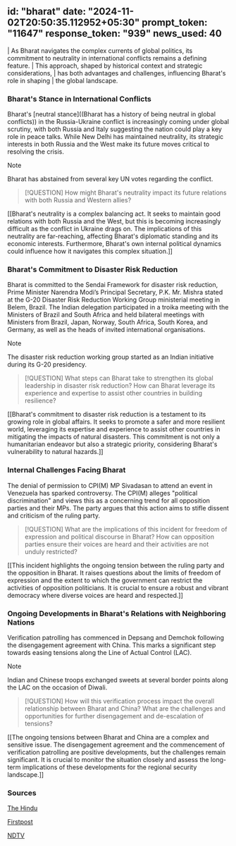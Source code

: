 
id: "bharat"
date: "2024-11-02T20:50:35.112952+05:30"
prompt_token: "11647"
response_token: "939"
news_used: 40
------
| As Bharat navigates the complex currents of global politics, its commitment to neutrality in international conflicts remains a defining feature.
| This approach, shaped by historical context and strategic considerations,
| has both advantages and challenges, influencing Bharat's role in shaping
| the global landscape.

### Bharat's Stance in International Conflicts

Bharat's [neutral stance]((Bharat has a history of being neutral in global conflicts)) in the Russia-Ukraine conflict is increasingly coming under global scrutiny, with both Russia and Italy suggesting the nation could play a key role in peace talks. While New Delhi has maintained neutrality, its strategic interests in both Russia and the West make its future moves critical to resolving the crisis.

> [!NOTE]
> Bharat has abstained from several key UN votes regarding the conflict.

> [!QUESTION]
> How might Bharat's neutrality impact its future relations with both Russia and
> Western allies?

[[Bharat's neutrality is a complex balancing act. It seeks to maintain good relations with both Russia and the West, but this is becoming increasingly difficult as the conflict in Ukraine drags on. The implications of this neutrality are far-reaching, affecting Bharat's diplomatic standing and its economic interests.  Furthermore, Bharat's own internal political dynamics could influence how it navigates this complex situation.]]

### Bharat's Commitment to Disaster Risk Reduction

Bharat is committed to the Sendai Framework for disaster risk reduction, Prime Minister Narendra Modi’s Principal Secretary, P.K. Mr. Mishra stated at the G-20 Disaster Risk Reduction Working Group ministerial meeting in Belem, Brazil. The Indian delegation participated in a troika meeting with the Ministers of Brazil and South Africa and held bilateral meetings with Ministers from Brazil, Japan, Norway, South Africa, South Korea, and Germany, as well as the heads of invited international organisations.

> [!NOTE]
> The disaster risk reduction working group started as an Indian initiative during its G-20 presidency. 

> [!QUESTION]
> What steps can Bharat take to strengthen its global leadership in disaster risk
> reduction? How can Bharat leverage its experience and expertise to assist other
> countries in building resilience?

[[Bharat's commitment to disaster risk reduction is a testament to its growing role in global affairs. It seeks to promote a safer and more resilient world, leveraging its expertise and experience to assist other countries in mitigating the impacts of natural disasters. This commitment is not only a humanitarian endeavor but also a strategic priority, considering Bharat's vulnerability to natural hazards.]]

### Internal Challenges Facing Bharat

The denial of permission to CPI(M) MP Sivadasan to attend an event in Venezuela has sparked controversy. The CPI(M) alleges "political discrimination" and views this as a concerning trend for all opposition parties and their MPs. The party argues that this action aims to stifle dissent and criticism of the ruling party.

> [!QUESTION]
> What are the implications of this incident for freedom of expression and
> political discourse in Bharat? How can opposition parties ensure their
> voices are heard and their activities are not unduly restricted?

[[This incident highlights the ongoing tension between the ruling party and the opposition in Bharat. It raises questions about the limits of freedom of expression and the extent to which the government can restrict the activities of opposition politicians. It is crucial to ensure a robust and vibrant democracy where diverse voices are heard and respected.]]

### Ongoing Developments in Bharat's Relations with Neighboring Nations

Verification patrolling has commenced in Depsang and Demchok following the disengagement agreement with China. This marks a significant step towards easing tensions along the Line of Actual Control (LAC).

> [!NOTE]
> Indian and Chinese troops exchanged sweets at several border points along the LAC
> on the occasion of Diwali.

> [!QUESTION]
> How will this verification process impact the overall relationship between Bharat
> and China? What are the challenges and opportunities for further
> disengagement and de-escalation of tensions?

[[The ongoing tensions between Bharat and China are a complex and sensitive issue. The disengagement agreement and the commencement of verification patrolling are positive developments, but the challenges remain significant. It is crucial to monitor the situation closely and assess the long-term implications of these developments for the regional security landscape.]]


### Sources

[The Hindu](https://www.thehindu.com/)

[Firstpost](https://www.firstpost.com/)

[NDTV](https://www.ndtv.com/)

